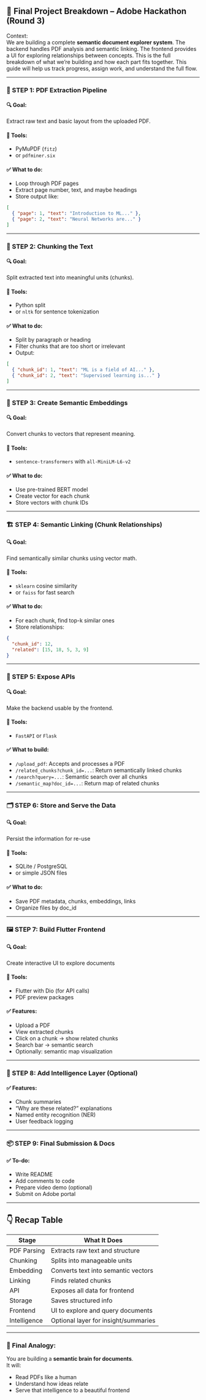 ## 🧠 Final Project Breakdown – Adobe Hackathon (Round 3)
Context:  
We are building a complete **semantic document explorer system**. The backend handles PDF analysis and semantic linking. The frontend provides a UI for exploring relationships between concepts. This is the full breakdown of what we’re building and how each part fits together. This guide will help us track progress, assign work, and understand the full flow.

---

### 🥇 STEP 1: PDF Extraction Pipeline

#### 🔍 Goal:
Extract raw text and basic layout from the uploaded PDF.

#### 🔧 Tools:
- PyMuPDF (`fitz`)
- or `pdfminer.six`

#### ✅ What to do:
- Loop through PDF pages
- Extract page number, text, and maybe headings
- Store output like:

```json
[
  { "page": 1, "text": "Introduction to ML..." },
  { "page": 2, "text": "Neural Networks are..." }
]
```

---

### 🥈 STEP 2: Chunking the Text

#### 🔍 Goal:
Split extracted text into meaningful units (chunks).

#### 🔧 Tools:
- Python split
- or `nltk` for sentence tokenization

#### ✅ What to do:
- Split by paragraph or heading
- Filter chunks that are too short or irrelevant
- Output:

```json
[
  { "chunk_id": 1, "text": "ML is a field of AI..." },
  { "chunk_id": 2, "text": "Supervised learning is..." }
]
```

---

### 🥉 STEP 3: Create Semantic Embeddings

#### 🔍 Goal:
Convert chunks to vectors that represent meaning.

#### 🔧 Tools:
- `sentence-transformers` with `all-MiniLM-L6-v2`

#### ✅ What to do:
- Use pre-trained BERT model
- Create vector for each chunk
- Store vectors with chunk IDs

---

### 🏗️ STEP 4: Semantic Linking (Chunk Relationships)

#### 🔍 Goal:
Find semantically similar chunks using vector math.

#### 🔧 Tools:
- `sklearn` cosine similarity
- or `faiss` for fast search

#### ✅ What to do:
- For each chunk, find top-k similar ones
- Store relationships:

```json
{
  "chunk_id": 12,
  "related": [15, 18, 5, 3, 9]
}
```

---

### 🧪 STEP 5: Expose APIs

#### 🔍 Goal:
Make the backend usable by the frontend.

#### 🔧 Tools:
- `FastAPI` or `Flask`

#### ✅ What to build:
- `/upload_pdf`: Accepts and processes a PDF
- `/related_chunks?chunk_id=...`: Return semantically linked chunks
- `/search?query=...`: Semantic search over all chunks
- `/semantic_map?doc_id=...`: Return map of related chunks

---

### 🗂️ STEP 6: Store and Serve the Data

#### 🔍 Goal:
Persist the information for re-use

#### 🔧 Tools:
- SQLite / PostgreSQL
- or simple JSON files

#### ✅ What to do:
- Save PDF metadata, chunks, embeddings, links
- Organize files by doc_id

---

### 🖼️ STEP 7: Build Flutter Frontend

#### 🔍 Goal:
Create interactive UI to explore documents

#### 🔧 Tools:
- Flutter with Dio (for API calls)
- PDF preview packages

#### ✅ Features:
- Upload a PDF
- View extracted chunks
- Click on a chunk → show related chunks
- Search bar → semantic search
- Optionally: semantic map visualization

---

### 🧠 STEP 8: Add Intelligence Layer (Optional)

#### ✅ Features:
- Chunk summaries
- “Why are these related?” explanations
- Named entity recognition (NER)
- User feedback logging

---

### 📦 STEP 9: Final Submission & Docs

#### ✅ To-do:
- Write README
- Add comments to code
- Prepare video demo (optional)
- Submit on Adobe portal

---

## 👇 Recap Table

| Stage          | What It Does                             |
|----------------|-------------------------------------------|
| PDF Parsing    | Extracts raw text and structure           |
| Chunking       | Splits into manageable units              |
| Embedding      | Converts text into semantic vectors       |
| Linking        | Finds related chunks                      |
| API            | Exposes all data for frontend             |
| Storage        | Saves structured info                     |
| Frontend       | UI to explore and query documents         |
| Intelligence   | Optional layer for insight/summaries      |

---

### 🧠 Final Analogy:

You are building a **semantic brain for documents**.  
It will:
- Read PDFs like a human
- Understand how ideas relate
- Serve that intelligence to a beautiful frontend

